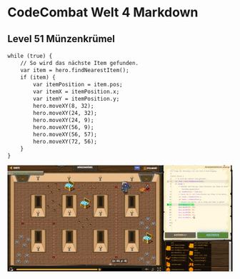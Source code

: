 # CodeCombat Welt 4 Markdown
## Level 51 Münzenkrümel
```
while (true) {
    // So wird das nächste Item gefunden.
    var item = hero.findNearestItem();
    if (item) {
        var itemPosition = item.pos;
        var itemX = itemPosition.x;
        var itemY = itemPosition.y;
        hero.moveXY(8, 32);
        hero.moveXY(24, 32);
        hero.moveXY(24, 9);
        hero.moveXY(56, 9);
        hero.moveXY(56, 57);
        hero.moveXY(72, 56);
    }
}
```
![alt text](image-132.png)